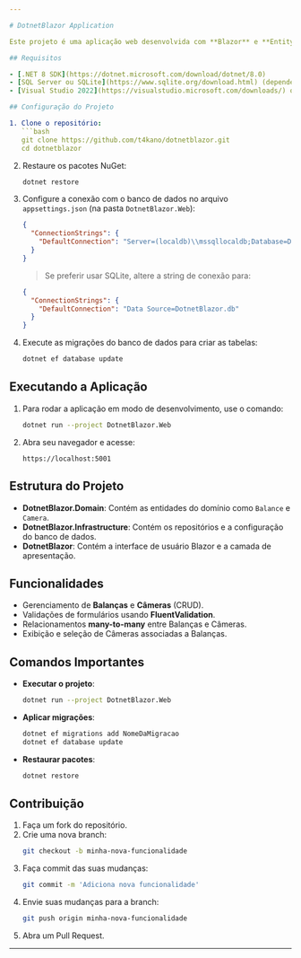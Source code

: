 ```yaml
---

# DotnetBlazor Application

Este projeto é uma aplicação web desenvolvida com **Blazor** e **Entity Framework Core**. A aplicação permite gerenciar entidades como balanças e câmeras, com suporte para operações CRUD e validações.

## Requisitos

- [.NET 8 SDK](https://dotnet.microsoft.com/download/dotnet/8.0)
- [SQL Server ou SQLite](https://www.sqlite.org/download.html) (dependendo da configuração)
- [Visual Studio 2022](https://visualstudio.microsoft.com/downloads/) ou [Visual Studio Code](https://code.visualstudio.com/)

## Configuração do Projeto

1. Clone o repositório:
   ```bash
   git clone https://github.com/t4kano/dotnetblazor.git
   cd dotnetblazor
   ```

2. Restaure os pacotes NuGet:
   ```bash
   dotnet restore
   ```

3. Configure a conexão com o banco de dados no arquivo `appsettings.json` (na pasta `DotnetBlazor.Web`):
   ```json
   {
     "ConnectionStrings": {
       "DefaultConnection": "Server=(localdb)\\mssqllocaldb;Database=DotnetBlazorDb;Trusted_Connection=True;MultipleActiveResultSets=true"
     }
   }
   ```

   > Se preferir usar SQLite, altere a string de conexão para:
   ```json
   {
     "ConnectionStrings": {
       "DefaultConnection": "Data Source=DotnetBlazor.db"
     }
   }
   ```

4. Execute as migrações do banco de dados para criar as tabelas:
   ```bash
   dotnet ef database update
   ```

## Executando a Aplicação

1. Para rodar a aplicação em modo de desenvolvimento, use o comando:
   ```bash
   dotnet run --project DotnetBlazor.Web
   ```

2. Abra seu navegador e acesse:
   ```
   https://localhost:5001
   ```

## Estrutura do Projeto

- **DotnetBlazor.Domain**: Contém as entidades do domínio como `Balance` e `Camera`.
- **DotnetBlazor.Infrastructure**: Contém os repositórios e a configuração do banco de dados.
- **DotnetBlazor**: Contém a interface de usuário Blazor e a camada de apresentação.

## Funcionalidades

- Gerenciamento de **Balanças** e **Câmeras** (CRUD).
- Validações de formulários usando **FluentValidation**.
- Relacionamentos **many-to-many** entre Balanças e Câmeras.
- Exibição e seleção de Câmeras associadas a Balanças.

## Comandos Importantes

- **Executar o projeto**:
  ```bash
  dotnet run --project DotnetBlazor.Web
  ```

- **Aplicar migrações**:
  ```bash
  dotnet ef migrations add NomeDaMigracao
  dotnet ef database update
  ```

- **Restaurar pacotes**:
  ```bash
  dotnet restore
  ```

## Contribuição

1. Faça um fork do repositório.
2. Crie uma nova branch:
   ```bash
   git checkout -b minha-nova-funcionalidade
   ```
3. Faça commit das suas mudanças:
   ```bash
   git commit -m 'Adiciona nova funcionalidade'
   ```
4. Envie suas mudanças para a branch:
   ```bash
   git push origin minha-nova-funcionalidade
   ```
5. Abra um Pull Request.

---
```

